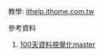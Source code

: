 教學:
[ithelp.ithome.com.tw](https://ithelp.ithome.com.tw/articles/10265046)

參考資料
1. [100天資料視覺化master](https://www.hannahyan.com/)
